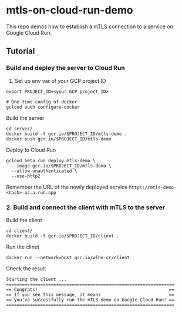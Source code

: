 # mtls-on-cloud-run-demo

This repo demos how to establish a mTLS connection to a service on Google Cloud
Run.

## Tutorial

### Build and deploy the server to Cloud Run

1. Set up env var of your GCP project ID

```
export PROJECT_ID=<your GCP project ID>

# One-time config of docker
gcloud auth configure-docker

```

Build the server

```
cd server/
docker build -t gcr.io/$PROJECT_ID/mtls-demo .
docker push gcr.io/$PROJECT_ID/mtls-demo
```

Deploy to Cloud Run

```
gcloud beta run deploy mtls-demo \
  --image gcr.io/$PROJECT_ID/mtls-demo \
  --allow-unauthenticated \
  --use-http2
```

Remember the URL of the newly deployed service
`https://mtls-demo-<hash>-uc.a.run.app`

### 2. Build and connect the client with mTLS to the server

Build the client

```
cd client/
docker build -t gcr.io/$PROJECT_ID/client .
```

Run the clinet

```
docker run --network=host gcr.io/wlhe-cr/client

```

Check the result

```
Starting the client ...
================================================================
== Congrats!                                                  ==
== If you see this message, it means                          ==
== you've successfully run the mTLS demo on Google Cloud Run! ==
================================================================
```




